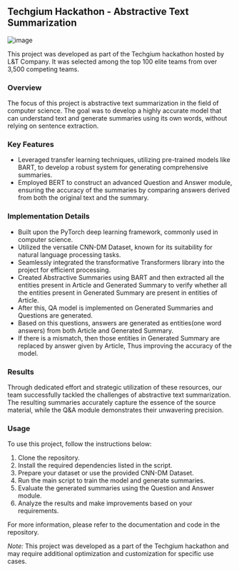 ## Techgium Hackathon - Abstractive Text Summarization

![image](https://github.com/putrareddy/Abstractive-Summarizer/assets/63699729/cee9f25f-c13e-42fd-bf1b-d1bbfc160697)

This project was developed as part of the Techgium hackathon hosted by L&T Company. It was selected among the top 100 elite teams from over 3,500 competing teams.

### Overview
The focus of this project is abstractive text summarization in the field of computer science. The goal was to develop a highly accurate model that can understand text and generate summaries using its own words, without relying on sentence extraction.

### Key Features
- Leveraged transfer learning techniques, utilizing pre-trained models like BART, to develop a robust system for generating comprehensive summaries.
- Employed BERT to construct an advanced Question and Answer module, ensuring the accuracy of the summaries by comparing answers derived from both the original text and the summary.

### Implementation Details
- Built upon the PyTorch deep learning framework, commonly used in computer science.
- Utilized the versatile CNN-DM Dataset, known for its suitability for natural language processing tasks.
- Seamlessly integrated the transformative Transformers library into the project for efficient processing.
- Created Abstractive Summaries using BART and then extracted all the entities present in Article and Generated Summary to verify whether all the entities present in Generated Summary are present in entities of Article.
- After this, QA model is implemented on Generated Summaries and Questions are generated.
- Based on this questions, answers are generated as entities(one word answers) from both Article and Generated Summary.
- If there is a mismatch, then those entities in Generated Summary are replaced by answer given by Article, Thus improving the accuracy of the model.

### Results
Through dedicated effort and strategic utilization of these resources, our team successfully tackled the challenges of abstractive text summarization. The resulting summaries accurately capture the essence of the source material, while the Q&A module demonstrates their unwavering precision.

### Usage
To use this project, follow the instructions below:

1. Clone the repository.
2. Install the required dependencies listed in the script.
4. Prepare your dataset or use the provided CNN-DM Dataset.
5. Run the main script to train the model and generate summaries.
6. Evaluate the generated summaries using the Question and Answer module.
7. Analyze the results and make improvements based on your requirements.

For more information, please refer to the documentation and code in the repository.

*Note:* This project was developed as a part of the Techgium hackathon and may require additional optimization and customization for specific use cases.
